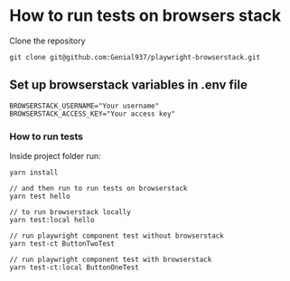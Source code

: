 # How to run tests on browsers stack

Clone the repository

```
git clone git@github.com:Genial937/playwright-browserstack.git
```

## Set up browserstack variables in .env file

```
BROWSERSTACK_USERNAME="Your username"
BROWSERSTACK_ACCESS_KEY="Your access key"
```

### How to run tests

Inside project folder run:

```
yarn install

// and then run to run tests on browserstack
yarn test hello

// to run browserstack locally
yarn test:local hello

// run playwright component test without browserstack
yarn test-ct ButtonTwoTest

// run playwright component test with browserstack
yarn test-ct:local ButtonOneTest
```
